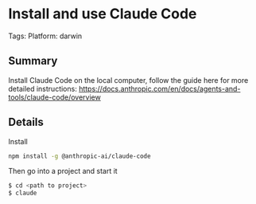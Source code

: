 # Install and use Claude Code

Tags: 
Platform: darwin

## Summary

Install Claude Code on the local computer, follow the guide here for more detailed instructions:
https://docs.anthropic.com/en/docs/agents-and-tools/claude-code/overview

## Details

Install
```bash
npm install -g @anthropic-ai/claude-code
```

Then go into a project and start it
```bash
$ cd <path to project>
$ claude
```
